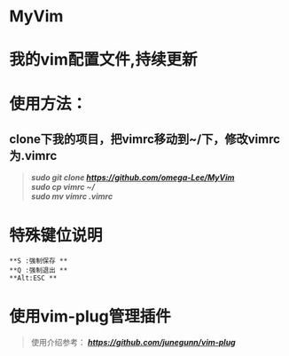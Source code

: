 # MyVim  
# 我的vim配置文件,持续更新  
# 使用方法：
## clone下我的项目，把vimrc移动到~/下，修改vimrc为.vimrc 
> ***sudo git clone https://github.com/omega-Lee/MyVim***  
> ***sudo cp vimrc ~/***  
> ***sudo mv vimrc .vimrc***     


# 特殊键位说明
>
    **S :强制保存 **  
    **Q :强制退出 **  
    **Alt:ESC ** 

# 使用vim-plug管理插件
>使用介绍参考： ***https://github.com/junegunn/vim-plug***
